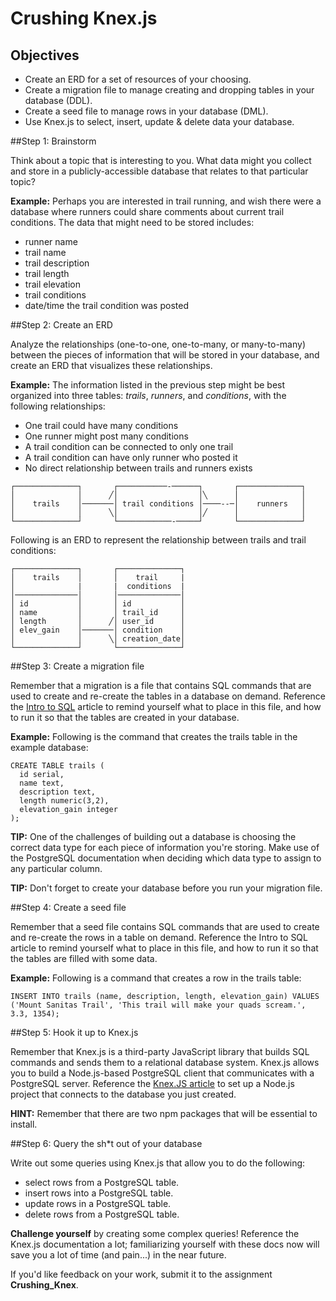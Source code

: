 # Crushing Knex.js

## Objectives

- Create an ERD for a set of resources of your choosing.
- Create a migration file to manage creating and dropping tables in your database (DDL).
- Create a seed file to manage rows in your database (DML).
- Use Knex.js to select, insert, update & delete data your database.

##Step 1: Brainstorm

Think about a topic that is interesting to you. What data might you collect and store in a publicly-accessible database that relates to that particular topic?

**Example:** Perhaps you are interested in trail running, and wish there were a database where runners could share comments about current trail conditions. The data that might need to be stored includes:
- runner name
- trail name
- trail description
- trail length
- trail elevation
- trail conditions
- date/time the trail condition was posted

##Step 2: Create an ERD

Analyze the relationships (one-to-one, one-to-many, or many-to-many) between the pieces of information that will be stored in your database, and create an ERD that visualizes these relationships.

**Example:** The information listed in the previous step might be best organized into three tables: *trails*, *runners*, and *conditions*, with the following relationships:

- One trail could have many conditions
- One runner might post many conditions
- A trail condition can be connected to only one trail
- A trail condition can have only runner who posted it
- No direct relationship between trails and runners exists

```text
┌──────────────┐       ┌───────────-──────┐       ┌──────────────┐
│              │      ╱│                  │╲      │              │
│    trails    │───────│ trail conditions │────--─│    runners   │
│              │      ╲│                  │╱      │              │
└──────────────┘       └────────────-─────┘       └──────────────┘

```

Following is an ERD to represent the relationship between trails and trail conditions:

```text
┌──────────────┐       ┌──────────────┐
│    trails    │       │    trail     |
│              |       |  conditions  |
│──────────────│       │──────────────│
│ id           │       │ id           │
│ name         │       │ trail_id     │
│ length       │      ╱│ user_id      │
│ elev_gain    │───────│ condition    │
│              │      ╲│ creation_date│
└──────────────┘       └──────────────┘
```

##Step 3: Create a migration file

Remember that a migration is a file that contains SQL commands that are used to create and re-create the tables in a database on demand. Reference the [Intro to SQL](https://github.com/gSchool/sql-curriculum/blob/master/SQL%20Intro.md) article to remind yourself what to place in this file, and how to run it so that the tables are created in your database.

**Example:** Following is the command that creates the trails table in the example database:

```
CREATE TABLE trails (
  id serial,
  name text,
  description text,
  length numeric(3,2),
  elevation_gain integer
);
```

**TIP:** One of the challenges of building out a database is choosing the correct data type for each piece of information you're storing. Make use of the PostgreSQL documentation when deciding which data type to assign to any particular column.

**TIP:** Don't forget to create your database before you run your migration file.

##Step 4: Create a seed file

Remember that a seed file contains SQL commands that are used to create and re-create the rows in a table on demand. Reference the Intro to SQL article to remind yourself what to place in this file, and how to run it so that the tables are filled with some data.

**Example:** Following is a command that creates a row in the trails table:

```
INSERT INTO trails (name, description, length, elevation_gain) VALUES ('Mount Sanitas Trail', 'This trail will make your quads scream.', 3.3, 1354);
```

##Step 5: Hook it up to Knex.js

Remember that Knex.js is a third-party JavaScript library that builds SQL commands and sends them to a relational database system. Knex.js allows you to build a Node.js-based PostgreSQL client that communicates with a PostgreSQL server. Reference the [Knex.JS article](https://github.com/gSchool/node-curriculum/blob/master/Knex/README.md) to set up a Node.js project that connects to the database you just created.

**HINT:** Remember that there are two npm packages that will be essential to install.


##Step 6: Query the sh*t out of your database

Write out some queries using Knex.js that allow you to do the following:
- select rows from a PostgreSQL table.
- insert rows into a PostgreSQL table.
- update rows in a PostgreSQL table.
- delete rows from a PostgreSQL table.

**Challenge yourself** by creating some complex queries! Reference the Knex.js documentation a lot; familiarizing yourself with these docs now will save you a lot of time (and pain...) in the near future.

If you'd like feedback on your work, submit it to the assignment **Crushing_Knex**.
